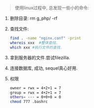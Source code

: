 > 使用linux过程中, 总发现一些小的命令:

1. 删除目录: rm g_php/ -rf

2. 查找文件: 

   ```sh
   find . -name "nginx.conf" -print
   whereis xxx  #整体查找.
   which xxx #执行文件的查找.
   ```

3. 拿到服务器的文件.尝试filezilla.

4. 连接数据库,  成功, sequel真心好用.

5. 权限

   ```sh
   owner = rwx = 4+2+1 = 7
   group = rwx = 4+2+1 = 7
   others= --- = 0+0+0 = 0
   chmod 777 .bashrc
   ```

   ​